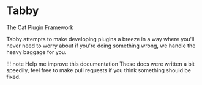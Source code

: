 # Tabby

The Cat Plugin Framework

Tabby attempts to make developing plugins a breeze in a way where you'll never need to worry about if you're doing something wrong, we handle the heavy baggage for you.

!!! note Help me improve this documentation
		These docs were written a bit speedily, feel free to make pull requests if you think something should be fixed.